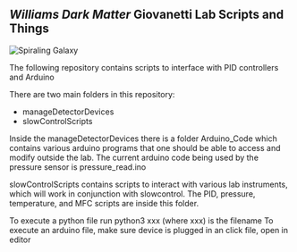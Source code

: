 ##  *Williams Dark Matter* Giovanetti Lab Scripts and Things

![Spiraling Galaxy](bamboo-forest.jpg)

The following repository contains scripts to interface with PID controllers and Arduino

There are two main folders in this repository:

 - manageDetectorDevices
 - slowControlScripts

Inside the manageDetectorDevices there is a folder Arduino_Code which contains various arduino programs that one should be able to access and modify outside the lab. The current arduino code being used by the pressure sensor is pressure_read.ino

slowControlScripts contains scripts to interact with various lab instruments, which will work in conjunction with slowcontrol. The PID, pressure, temperature, and MFC scripts are inside this folder. 


To execute a python file run python3 xxx (where xxx) is the filename
To execute an arduino file, make sure device is plugged in an click file, open in editor
